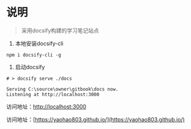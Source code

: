 # 说明

> 采用docsify构建的学习笔记站点

1. 本地安装docsify-cli

```shell
npm i docsify-cli -g
```



1. 启动docsify

```shell
# > docsify serve ./docs

Serving C:\source\owner\gitbook\docs now.
Listening at http://localhost:3000
```

访问地址：[http://localhost:3000](http://localhost:3000)

访问地址：[https://yaohao803.github.io/](https://yaohao803.github.io/)

